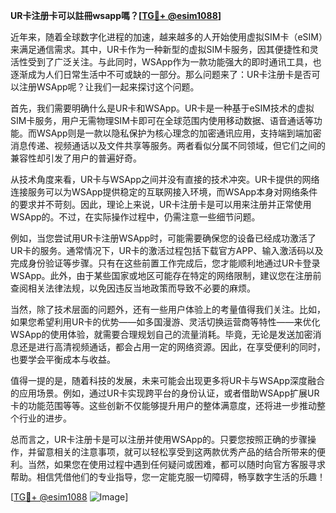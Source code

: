 **UR卡注册卡可以註冊wsapp嗎？[[TG💪+ @esim1088](https://t.me/s/esim1088)]**

近年来，随着全球数字化进程的加速，越来越多的人开始使用虚拟SIM卡（eSIM）来满足通信需求。其中，UR卡作为一种新型的虚拟SIM卡服务，因其便捷性和灵活性受到了广泛关注。与此同时，WSApp作为一款功能强大的即时通讯工具，也逐渐成为人们日常生活中不可或缺的一部分。那么问题来了：UR卡注册卡是否可以注册WSApp呢？让我们一起来探讨这个问题。

首先，我们需要明确什么是UR卡和WSApp。UR卡是一种基于eSIM技术的虚拟SIM卡服务，用户无需物理SIM卡即可在全球范围内使用移动数据、语音通话等功能。而WSApp则是一款以隐私保护为核心理念的加密通讯应用，支持端到端加密消息传递、视频通话以及文件共享等服务。两者看似分属不同领域，但它们之间的兼容性却引发了用户的普遍好奇。

从技术角度来看，UR卡与WSApp之间并没有直接的技术冲突。UR卡提供的网络连接服务可以为WSApp提供稳定的互联网接入环境，而WSApp本身对网络条件的要求并不苛刻。因此，理论上来说，UR卡注册卡是可以用来注册并正常使用WSApp的。不过，在实际操作过程中，仍需注意一些细节问题。

例如，当您尝试用UR卡注册WSApp时，可能需要确保您的设备已经成功激活了UR卡的服务。通常情况下，UR卡的激活过程包括下载官方APP、输入激活码以及完成身份验证等步骤。只有在这些前置工作完成后，您才能顺利地通过UR卡登录WSApp。此外，由于某些国家或地区可能存在特定的网络限制，建议您在注册前查阅相关法律法规，以免因违反当地政策而导致不必要的麻烦。

当然，除了技术层面的问题外，还有一些用户体验上的考量值得我们关注。比如，如果您希望利用UR卡的优势——如多国漫游、灵活切换运营商等特性——来优化WSApp的使用体验，就需要合理规划自己的流量消耗。毕竟，无论是发送加密消息还是进行高清视频通话，都会占用一定的网络资源。因此，在享受便利的同时，也要学会平衡成本与收益。

值得一提的是，随着科技的发展，未来可能会出现更多将UR卡与WSApp深度融合的应用场景。例如，通过UR卡实现跨平台的身份认证，或者借助WSApp扩展UR卡的功能范围等等。这些创新不仅能够提升用户的整体满意度，还将进一步推动整个行业的进步。

总而言之，UR卡注册卡是可以注册并使用WSApp的。只要您按照正确的步骤操作，并留意相关的注意事项，就可以轻松享受到这两款优秀产品的结合所带来的便利。当然，如果您在使用过程中遇到任何疑问或困难，都可以随时向官方客服寻求帮助。相信凭借他们的专业指导，您一定能克服一切障碍，畅享数字生活的乐趣！

[[TG💪+ @esim1088](https://t.me/s/esim1088) ![Image](https://i.postimg.cc/4NQfJmqS/Snipaste-2025-05-13-00-14-12.png)]